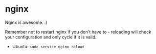 nginx
=====

Nginx is awesome. :)

Remember not to restart nginx if you don't have to - reloading will check your configuration and only cycle if it is valid.
- Ubuntu: `sudo service nginx reload`